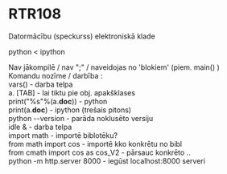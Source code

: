 # RTR108
Datormācību (speckurss) elektroniskā klade  

python < ipython  
  
Nav jākompilē / nav ";" / naveidojas no 'blokiem' (piem. main() )  
Komandu nozīme / darbība :  
vars() 			- darba telpa  
a. [TAB] 		- lai tiktu pie obj. apakšklases  
print("%s"%(a.__doc__)) - python  
print(a.__doc__)	- ipython (trešais pitons)  
python --version	- parāda noklusēto versiju  
 idle &  		- darba telpa  
import math 		- importē biblotēku?  
from math import cos	- importē kko konkrētu no bibl  
from cmath import cos as cos_V2	- pārsauc konkrēto ..  
python -m http.server 8000	- iegūst localhost:8000 serveri  
  

    
